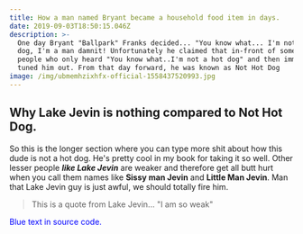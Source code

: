 ```yaml
---
title: How a man named Bryant became a household food item in days.
date: 2019-09-03T18:50:15.046Z
description: >-
  One day Bryant "Ballpark" Franks decided... "You know what... I'm not a hot
  dog, I'm a man damnit! Unfortunately he claimed that in-front of some terrible
  people who only heard "You know what..I'm not a hot dog" and then immediately
  tuned him out. From that day forward, he was known as Not Hot Dog   
image: /img/ubmemhzixhfx-official-1558437520993.jpg
---
```

## Why Lake Jevin is nothing compared to Not Hot Dog.

So this is the longer section where you can type more shit about how this dude is not a hot dog. He's pretty cool in my book for taking it so well. Other lesser people _**like Lake Jevin**_ are weaker and therefore get all butt hurt when you call them names like **Sissy man Jevin** and **Little Man Jevin**. Man that Lake Jevin guy is just awful, we should totally fire him.

> This is a quote from Lake Jevin... "I am so weak"

<span style="color: blue;">Blue text in source code.</span>
